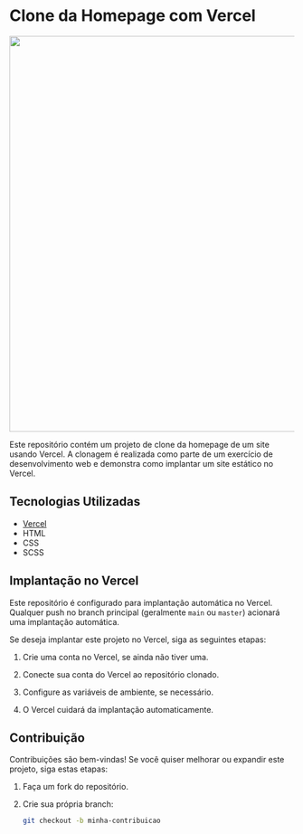 # Clone da Homepage com Vercel

<div align="center">
<img src="https://github.com/danielfelix45/clone-homepage-vercel/assets/81331726/1f446754-51a9-4858-b42f-177ce272f32d" width="700px" />
</div>

Este repositório contém um projeto de clone da homepage de um site usando Vercel. A clonagem é realizada como parte de um exercício de desenvolvimento web e demonstra como implantar um site estático no Vercel.

## Tecnologias Utilizadas

- [Vercel](https://vercel.com/)
- HTML
- CSS
- SCSS

## Implantação no Vercel

Este repositório é configurado para implantação automática no Vercel. Qualquer push no branch principal (geralmente `main` ou `master`) acionará uma implantação automática.

Se deseja implantar este projeto no Vercel, siga as seguintes etapas:

1. Crie uma conta no Vercel, se ainda não tiver uma.

2. Conecte sua conta do Vercel ao repositório clonado.

3. Configure as variáveis de ambiente, se necessário.

4. O Vercel cuidará da implantação automaticamente.

## Contribuição

Contribuições são bem-vindas! Se você quiser melhorar ou expandir este projeto, siga estas etapas:

1. Faça um fork do repositório.

2. Crie sua própria branch:

   ```bash
   git checkout -b minha-contribuicao